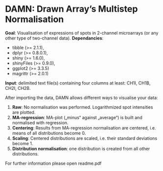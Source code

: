 # DAMN: Drawn Array’s Multistep Normalisation
**Goal**: Visualisation of  expressions of spots in 2-channel microarrays (or any other type of two-channel data).
**Dependancies**:
- tibble (>= 2.1.1),
- dplyr (>= 0.8.0.1),
- shiny (>= 1.6.0),
- shinyFiles (>= 0.9.0),
- ggplot2 (>= 3.3.5)
- magrittr (>= 2.0.1)

**Input**: delimited text file(s) containing four columns at least: CH1I, CH1B, CH2I, CH2B.

After importing the data, DAMN allows different ways to visualise your data:
1. **Raw**: No normalisation was performed. Logarithmized spot intensities are plotted. 
2. **MA-regression**: MA-plot („minus“ against „average“) is built and normalised with regression.
3. **Centering**: Results from MA-regression normalisation are centered, i.e. means of all distributions become 0.
4. **Scaling**: Centered distributions are scaled, i.e. their standard deviations become 1.
5. **Distribution normalisation**: one distribution is created from all other distributions.

For further information please open readme.pdf
